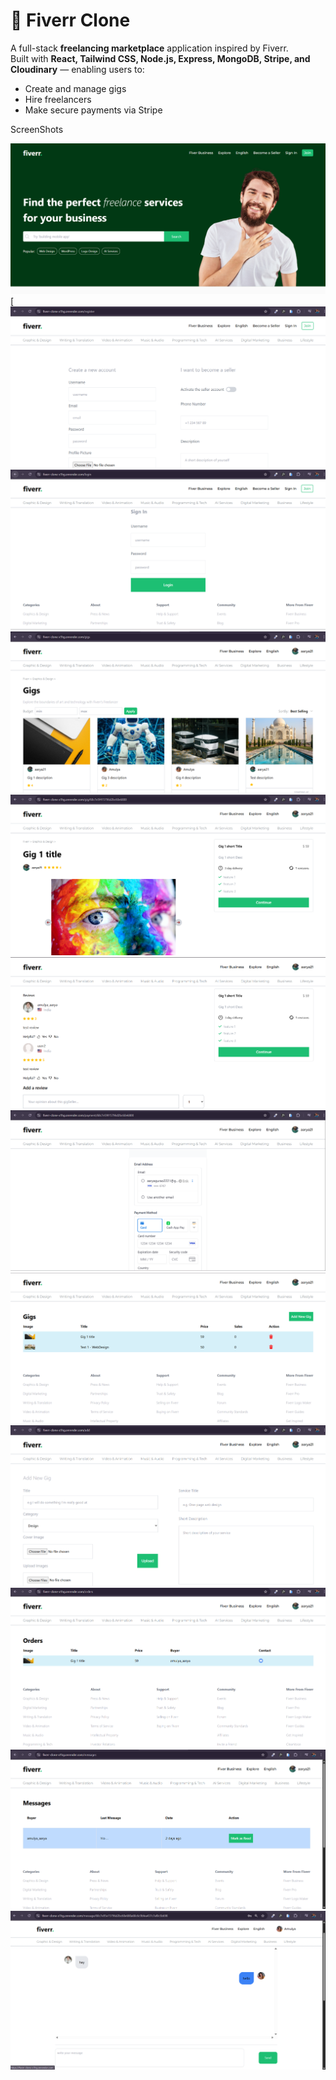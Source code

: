 # 🎨 Fiverr Clone  

A full-stack **freelancing marketplace** application inspired by Fiverr.  
Built with **React, Tailwind CSS, Node.js, Express, MongoDB, Stripe, and Cloudinary** — enabling users to:  

- Create and manage gigs  
- Hire freelancers  
- Make secure payments via Stripe  

ScreenShots

![image alt](https://github.com/Aarya-921/Fiverr_Clone/blob/d660c09bd1692d219cf15d8c89b84ba9278fcc61/assets/Screenshot%202025-09-21%20124107.png)
[![image alt](https://github.com/Aarya-921/Fiverr_Clone/blob/228c7f5f926c9f964f8417b5a6b6bd8009f989fe/assets/Screenshot%202025-09-21%20124125.png)
![image alt](https://github.com/Aarya-921/Fiverr_Clone/blob/main/assets/Screenshot%202025-09-21%20124135.png?raw=true)
![image alt](https://github.com/Aarya-921/Fiverr_Clone/blob/main/assets/Screenshot%202025-09-21%20124835.png?raw=true)
![image alt](https://github.com/Aarya-921/Fiverr_Clone/blob/main/assets/Screenshot%202025-09-21%20124854.png?raw=true)
![image alt](https://github.com/Aarya-921/Fiverr_Clone/blob/main/assets/Screenshot%202025-09-21%20124911.png?raw=true)
![image alt](https://github.com/Aarya-921/Fiverr_Clone/blob/main/assets/Screenshot%202025-09-21%20124938.png?raw=true)
![image alt](https://github.com/Aarya-921/Fiverr_Clone/blob/main/assets/Screenshot%202025-09-21%20124955.png?raw=true)
![image alt](https://github.com/Aarya-921/Fiverr_Clone/blob/main/assets/Screenshot%202025-09-21%20125030.png?raw=true)
![image alt](https://github.com/Aarya-921/Fiverr_Clone/blob/main/assets/Screenshot%202025-09-21%20125049.png?raw=true)
![image alt](https://github.com/Aarya-921/Fiverr_Clone/blob/main/assets/Screenshot%202025-09-21%20125103.png?raw=true)
![image alt](https://github.com/Aarya-921/Fiverr_Clone/blob/main/assets/Screenshot%202025-09-21%20125144.png?raw=true)

